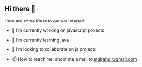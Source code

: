 ## Hi there 👋

<!-- 
**mglrahul/mglrahul** is a ✨ _special_ ✨ repository because its `README.md` (this file) appears on your GitHub profile.
-->

Here are some ideas to get you started:

- 🔭 I’m currently working on javascript projects
- 🌱 I’m currently learning java
- 👯 I’m looking to collaborate on js projects

- 📫 How to reach me: shoot me a mail to mglrahul@gmail.com
<!-- 
- 🤔 I’m looking for help with ...
- 💬 Ask me about ... 
- 😄 Pronouns: ...
- ⚡ Fun fact: ...
-->
